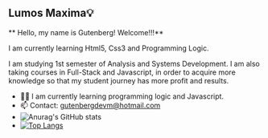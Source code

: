 ## Lumos Maxima💡
** Hello, my name is Gutenberg! Welcome!!!**

I am currently learning Html5, Css3 and Programming Logic.

I am studying 1st semester of Analysis and Systems Development. I am also taking courses in Full-Stack and Javascript, in order to acquire more knowledge so that my student journey has more profit and results.  

- 👨‍💻 I am currently learning programming logic and Javascript.
- 📫 Contact: gutenbergdevm@hotmail.com
- ![Anurag's GitHub stats](https://github-readme-stats.vercel.app/api?username=GutenbergDev&show_icons=true&theme=radical)
- [![Top Langs](https://github-readme-stats.vercel.app/api/top-langs/?username=GutenbergDev&langs_count=8)](https://github.com/GutenbergDev/github-readme-stats)
